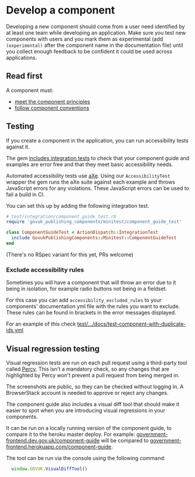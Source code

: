 # Develop a component

Developing a new component should come from a user need identified by at least one team while developing an application.
Make sure you test new components with users and you mark them as experimental (add `(experimental)` after the component name in the documentation file) until you collect enough feedback to be confident it could be used across applications.

## Read first

A component must:

* [meet the component principles](/docs/component_principles.md)
* [follow component conventions](/docs/component_conventions.md)

## Testing

If you create a component in the application, you can run accessibility tests against it.

The gem [includes integration tests](lib/govuk_publishing_components/minitest/component_guide_test.rb) to check that your component guide and examples are error free and that they meet basic accessibility needs.

Automated accessibility tests use [aXe](https://github.com/dequelabs/axe-core). Using our `AccessibilityTest` wrapper the gem runs the aXe suite against each example and throws JavaScript errors for any violations. These JavaScript errors can be used to fail a build in CI.

You can set this up by adding the following integration test.

```ruby
# test/integration/component_guide_test.rb
require 'govuk_publishing_components/minitest/component_guide_test'

class ComponentGuideTest < ActionDispatch::IntegrationTest
  include GovukPublishingComponents::Minitest::ComponentGuideTest
end
```

(There's no RSpec variant for this yet, PRs welcome)

### Exclude accessibility rules

Sometimes you will have a component that will throw an error due to it being in isolation, for example radio buttons not being in a fieldset.

For this case you can add `accessibility_excluded_rules` to your components' documentation yml file with the rules you want to exclude. These rules can be found in brackets in the error messages displayed.

For an example of this check [test/.../docs/test-component-with-duplicate-ids.yml](spec/dummy/app/views/components/docs/test-component-with-duplicate-ids.yml)


## Visual regression testing

Visual regression tests are run on each pull request using a third-party tool called [Percy](https://percy.io). This isn't a mandatory check, so any changes that are highlighted by Percy won't prevent a pull request from being merged in.

The screenshots are public, so they can be checked without logging in. A BrowserStack account is needed to approve or reject any changes.

The component guide also includes a visual diff tool that should make it easier to spot when you are introducing visual regressions in your components.

It can be run on a locally running version of the component guide, to compare it to the heroku master deploy. For example: [government-frontend.dev.gov.uk/component-guide](http://government-frontend.dev.gov.uk/component-guide) will be compared to [government-frontend.herokuapp.com/component-guide](https://government-frontend.herokuapp.com/component-guide).

The tool can be run via the console using the following command:
```js
  window.GOVUK.VisualDiffTool()
```
